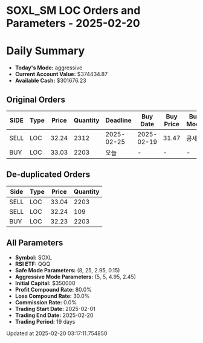 # SOXL_SM LOC Orders and Parameters - 2025-02-20

# Daily Summary

- **Today's Mode:** aggressive
- **Current Account Value:** $374434.87
- **Available Cash:** $301676.23

## Original Orders

| SIDE | Type | Price | Quantity | Deadline | Buy Date | Buy Price | Buy Mode |
|------|------|-------|----------|----------|----------|-----------|----------|
| SELL | LOC | 32.24 | 2312 | 2025-02-25 | 2025-02-19 | 31.47 | 공세 |
| BUY | LOC | 33.03 | 2203 | 오늘 | - | - | - |

## De-duplicated Orders

| Side | Type | Price | Quantity |
|------|------|-------|----------|
| SELL | LOC | 33.04 | 2203 |
| SELL | LOC | 32.24 | 109 |
| BUY | LOC | 32.23 | 2203 |

## All Parameters

- **Symbol:** SOXL
- **RSI ETF:** QQQ
- **Safe Mode Parameters:** (8, 25, 2.95, 0.15)
- **Aggressive Mode Parameters:** (5, 5, 4.95, 2.45)
- **Initial Capital:** $350000
- **Profit Compound Rate:** 80.0%
- **Loss Compound Rate:** 30.0%
- **Commission Rate:** 0.0%
- **Trading Start Date:** 2025-02-01
- **Trading End Date:** 2025-02-20
- **Trading Period:** 19 days

Updated at 2025-02-20 03:17:11.754850
